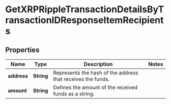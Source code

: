 

# GetXRPRippleTransactionDetailsByTransactionIDResponseItemRecipients


## Properties

Name | Type | Description | Notes
------------ | ------------- | ------------- | -------------
**address** | **String** | Represents the hash of the address that receives the funds. | 
**amount** | **String** | Defines the amount of the received funds as a string. | 



